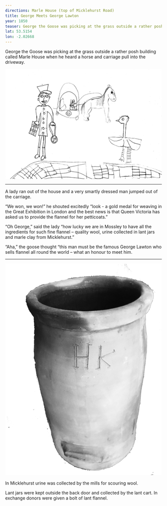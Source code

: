 ```yaml
---
directions: Marle House (top of Micklehurst Road)
title: George Meets George Lawton
year: 1850
teaser: George the Goose was picking at the grass outside a rather posh building called Marle House when he heard a horse and carriage pull into the driveway.
lat: 53.5154
lon: -2.02668
---
```


George the Goose was picking at the grass outside a rather posh building called Marle House when he heard a horse and carriage pull into the driveway.

![Illustration by children of Micklehurst All Saints](/images/stops/goose/Trail_Goose_1.png)

---

A lady ran out of the house and a very smartly dressed man jumped out of the carriage.

“We won, we won!” he shouted excitedly “look - a gold medal for weaving in the Great Exhibition in London and the best news is that Queen Victoria has asked us to provide the flannel for her petticoats.”

“Oh George,” said the lady “how lucky we are in Mossley to have all the ingredients for such fine flannel – quality wool, urine collected in lant jars and marle clay from Micklehurst.”

“Aha,” the goose thought “this man must be the famous George Lawton who sells flannel all round the world – what an honour to meet him.

---

![Photo of a Lant jar](/images/stops/goose/Trail_Goose_1b.png)

In Micklehurst urine was collected by the mills for scouring wool.

Lant jars were kept outside the back door and collected by the lant cart. In exchange donors were given a bolt of lant flannel.

![]()
